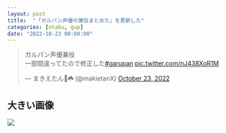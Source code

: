```yaml
---
layout: post
title:  "「ガルパン声優の兼役まとめた」を更新した"
categories: [otaku, gup]
date: "2022-10-23 00:00:00"
---
```


<blockquote class="twitter-tweet" data-conversation="none"><p lang="ja" dir="ltr">ガルパン声優兼役<br>一部間違ってたので修正した<a href="https://twitter.com/hashtag/garupan?src=hash&amp;ref_src=twsrc%5Etfw">#garupan</a> <a href="https://t.co/nJ438XoR1M">pic.twitter.com/nJ438XoR1M</a></p>&mdash; まきえたん🥦☘️ (@makietanX) <a href="https://twitter.com/makietanX/status/1584046677098655749?ref_src=twsrc%5Etfw">October 23, 2022</a></blockquote> <script async src="https://platform.twitter.com/widgets.js" charset="utf-8"></script>

## 大きい画像

![](../assets/2022-10-23-report/ガルパン.png)
